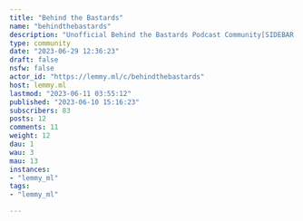 ```yaml
---
title: "Behind the Bastards" 
name: "behindthebastards"
description: "Unofficial Behind the Bastards Podcast Community[SIDEBAR IS A WORK IN PROGRESS]Rule #0: Criticism of Sophie will not be tolerated and may result in a permanent ban. Yes, forever.Rule #1: No fascists. No tankies. No exceptions.Rule #2: Criticism of guests is against policy and will be removed. This was request by Robert Evans on the Reddit community. Also because they are guests and we should make them feel welcome, because we are at least 40% not assholes.Rule #3: Be nice to each other. You can argue all you want but you can't fight.Rule #4: No threats. No encouragement or glorification of violence. Being happy about dead Hitler is fine, but you can't plan Nazi assassinations here.Rule #5: Content must be related to Behind the Bastards and Cool Zone Media content or other Robert Evans projects. The extended universe, for example content by Jamie Loftus, Katy Stoll and Cody Johnston, Jason Pargin, is probably okay, too. Rule #6: Posts about ads on the podcast may be removed. Everyone already knows Reagan Coin and Chumba happened. "
type: community
date: "2023-06-29 12:36:23"
draft: false
nsfw: false
actor_id: "https://lemmy.ml/c/behindthebastards"
host: lemmy.ml
lastmod: "2023-06-11 03:55:12"
published: "2023-06-10 15:16:23"
subscribers: 83
posts: 12
comments: 11
weight: 12
dau: 1
wau: 3
mau: 13
instances:
- "lemmy_ml"
tags: 
- "lemmy_ml"

---
```

